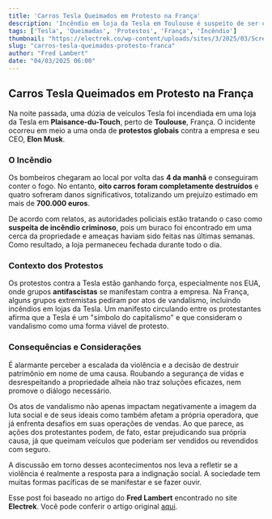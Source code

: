 ```yaml
---
title: 'Carros Tesla Queimados em Protesto na França'
description: 'Incêndio em loja da Tesla em Toulouse é suspeito de ser criminoso amid protestos globais.'
tags: ['Tesla', 'Queimadas', 'Protestos', 'França', 'Incêndio']
thumbnail: "https://electrek.co/wp-content/uploads/sites/3/2025/03/Screenshot-2025-03-03-at-8.53.42 PM.png?w=1600"
slug: "carros-tesla-queimados-protesto-franca"
author: "Fred Lambert"
date: "04/03/2025 06:00"
---
```


## Carros Tesla Queimados em Protesto na França

Na noite passada, uma dúzia de veículos Tesla foi incendiada em uma loja da Tesla em **Plaisance-du-Touch**, perto de **Toulouse**, França. O incidente ocorreu em meio a uma onda de **protestos globais** contra a empresa e seu CEO, **Elon Musk**.

### O Incêndio
Os bombeiros chegaram ao local por volta das **4 da manhã** e conseguiram conter o fogo. No entanto, **oito carros foram completamente destruídos** e quatro sofreram danos significativos, totalizando um prejuízo estimado em mais de **700.000 euros**.

De acordo com relatos, as autoridades policiais estão tratando o caso como **suspeita de incêndio criminoso**, pois um buraco foi encontrado em uma cerca da propriedade e ameaças haviam sido feitas nas últimas semanas. Como resultado, a loja permaneceu fechada durante todo o dia.

### Contexto dos Protestos
Os protestos contra a Tesla estão ganhando força, especialmente nos EUA, onde grupos **antifascistas** se manifestam contra a empresa. Na França, alguns grupos extremistas pediram por atos de vandalismo, incluindo incêndios em lojas da Tesla. Um manifesto circulando entre os protestantes afirma que a Tesla é um "símbolo do capitalismo" e que consideram o vandalismo como uma forma viável de protesto.

### Consequências e Considerações
É alarmante perceber a escalada da violência e a decisão de destruir patrimônio em nome de uma causa. Roubando a segurança de vidas e desrespeitando a propriedade alheia não traz soluções eficazes, nem promove o diálogo necessário.

Os atos de vandalismo não apenas impactam negativamente a imagem da luta social e de seus ideais como também afetam a própria operadora, que já enfrenta desafios em suas operações de vendas. Ao que parece, as ações dos protestantes podem, de fato, estar prejudicando sua própria causa, já que queimam veículos que poderiam ser vendidos ou revendidos com seguro.

A discussão em torno desses acontecimentos nos leva a refletir se a violência é realmente a resposta para a indignação social. A sociedade tem muitas formas pacíficas de se manifestar e se fazer ouvir.

Esse post foi baseado no artigo do **Fred Lambert** encontrado no site **Electrek**. Você pode conferir o artigo original [aqui](https://electrek.co/2025/03/03/a-dozen-tesla-cars-burned-at-store-arson-is-suspected-amid-global-protests/).